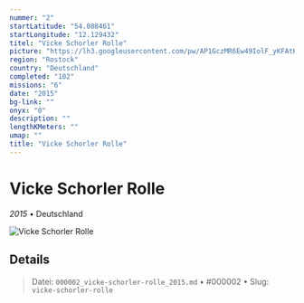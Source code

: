 ```yaml
---
nummer: "2"
startLatitude: "54.088461"
startLongitude: "12.129432"
titel: "Vicke Schorler Rolle"
picture: "https://lh3.googleusercontent.com/pw/AP1GczMR6Ew49IolF_yKFAtKx2CaWrCeRg9NtiP3RF5H4aUAGzMi9Po7v_tc626pFIPbloPP7-yaBtUmO_eF3MXvescWN4xJwPrBo3MTsCvzMTaGSy4cKd4QGRvobKJSXWe8IH0AO9irvuhPwjU1t5JUw_cJ9Q"
region: "Rostock"
country: "Deutschland"
completed: "102"
missions: "6"
date: "2015"
bg-link: ""
onyx: "0"
description: ""
lengthKMeters: ""
umap: ""
title: "Vicke Schorler Rolle"
---
```

# Vicke Schorler Rolle

*2015* • Deutschland

![Vicke Schorler Rolle](https://lh3.googleusercontent.com/pw/AP1GczMR6Ew49IolF_yKFAtKx2CaWrCeRg9NtiP3RF5H4aUAGzMi9Po7v_tc626pFIPbloPP7-yaBtUmO_eF3MXvescWN4xJwPrBo3MTsCvzMTaGSy4cKd4QGRvobKJSXWe8IH0AO9irvuhPwjU1t5JUw_cJ9Q)

## Details








> Datei: `000002_vicke-schorler-rolle_2015.md` • #000002 • Slug: `vicke-schorler-rolle`

